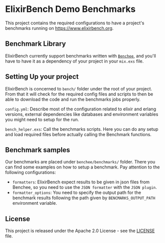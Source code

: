 # ElixirBench Demo Benchmarks

This project contains the required configurations to have a project's benchmarks
running on https://www.elixirbench.org.


## Benchmark Library

ElixirBench currently support benchmarks written with [`Benchee`](https://github.com/PragTob/benchee),
and you'll have to have it as a dependency of your project in your `mix.exs` file.

## Setting Up your project

ElixirBench is concerned to `bench/` folder under the root of your project. From
that it will check for the required config files and scripts to then be able to
download the code and run the benchmarks jobs properly.

`config.yml`: Describe most of the configuration related to elixir and erlang
versions, external dependencies like databases and environment variables you
might need to setup for the run.

`bench_helper.exs`: Call the benchmarks scripts. Here you can do any 
setup and load required files before actually calling the Benchmark functions.

## Benchmark samples

Our benchmarks are placed under `benchee/benchmarks/` folder. There you can find
some examples on how to setup a benchmark. Pay attention to the following configurations:

- `formatters`: ElixirBench expect results to be given in json files from Benchee,
so you need to use the `JSON formatter` with the `JSON plugin`.
- `formatter_options`: You need to specify the output path for the benchmark results
following the path given by `BENCMARKS_OUTPUT_PATH` environment variable.

## License

This project is released under the Apache 2.0 License - see the [LICENSE](LICENSE.md) file.

